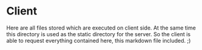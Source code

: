 # Client

Here are all files stored which are executed on client side. At the same time this directory is used as the static directory for the server. So the client is able to request everything contained here, this markdown file included. ;)
